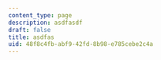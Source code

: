 ```yaml
---
content_type: page
description: asdfasdf
draft: false
title: asdfas
uid: 48f8c4fb-abf9-42fd-8b98-e785cebe2c4a
---
```

